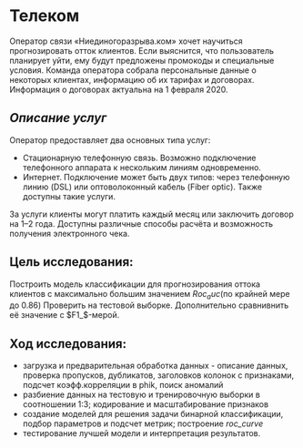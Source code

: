 # **Телеком**

Оператор связи «Ниединогоразрыва.ком» хочет научиться прогнозировать отток клиентов. 
Если выяснится, что пользователь планирует уйти, ему будут предложены промокоды и специальные условия.
Команда оператора собрала персональные данные о некоторых клиентах, информацию об их тарифах и договорах. 
Информация о договорах актуальна на 1 февраля 2020.

## *Описание услуг*

Оператор предоставляет два основных типа услуг:

 - Стационарную телефонную связь. Возможно подключение телефонного аппарата к нескольким линиям одновременно.
 - Интернет. Подключение может быть двух типов: через телефонную линию (DSL) или оптоволоконный кабель (Fiber optic).
Также доступны такие услуги.

За услуги клиенты могут платить каждый месяц или заключить договор на 1–2 года. 
Доступны различные способы расчёта и возможность получения электронного чека.

## Цель исследования:

Построить модель классификации для прогнозирования оттока клиентов с максимально большим значением $Roc_auc$(по крайней мере до 0.86) 
Проверить на тестовой выборке. Дополнительно сравнивнить её значение с $F1_$-мерой.

## Ход исследования:

 - загрузка и предварительная обработка данных - описание данных, проверка пропусков, дубликатов, заголовков колонок с признаками, 
   подсчет коэфф.корреляции в phik, поиск аномалий
 - разбиение данных на тестовую и тренировочную выборки в соотношении 1:3; кодирование и масштабирование признаков
 - создание моделей для решения задачи бинарной классификации, подбор параметров и подсчет метрик; построение *roc_curve*
 - тестирование лучшей модели и интерпретация результатов.
